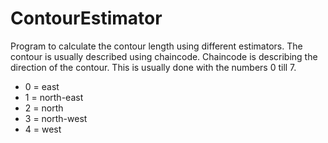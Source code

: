 # ContourEstimator

Program to calculate the contour length using different estimators. The contour is usually described using chaincode. Chaincode is describing the direction of the contour. This is usually done with the numbers 0 till 7.

* 0 = east
* 1 = north-east
* 2 = north
* 3 = north-west
* 4 = west 
